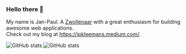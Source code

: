 ### Hello there 👋

My name is Jan-Paul. A [Zwollenaar](https://en.wikipedia.org/wiki/Zwolle) with a great enthusiasm for building awesome web applications.<br>
Check out my blog at https://jpkleemans.medium.com/.

![GitHub stats](https://stats-xi-one.vercel.app/api?username=jpkleemans&hide=contribs#gh-light-mode-only)
![GitHub stats](https://stats-xi-one.vercel.app/api?username=jpkleemans&hide=contribs&theme=dark#gh-dark-mode-only)
